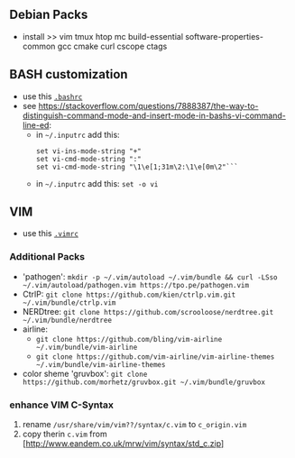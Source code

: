 ## Debian Packs
* install >> vim tmux htop mc build-essential software-properties-common gcc cmake curl cscope ctags

## BASH customization
* use this [`.bashrc`](.bashrc)
* see https://stackoverflow.com/questions/7888387/the-way-to-distinguish-command-mode-and-insert-mode-in-bashs-vi-command-line-ed:
  * in `~/.inputrc` add this:
    ```set show-mode-in-prompt on
    set vi-ins-mode-string "+"
    set vi-cmd-mode-string ":"
    set vi-cmd-mode-string "\1\e[1;31m\2:\1\e[0m\2"```
  * in `~/.inputrc` add this:
    ```set -o vi```

## VIM
* use this [`.vimrc`](.vimrc)
### Additional Packs
* 'pathogen': 
      `mkdir -p ~/.vim/autoload ~/.vim/bundle && curl -LSso ~/.vim/autoload/pathogen.vim https://tpo.pe/pathogen.vim`
* CtrlP:
    `git clone https://github.com/kien/ctrlp.vim.git ~/.vim/bundle/ctrlp.vim`
* NERDtree: `git clone https://github.com/scrooloose/nerdtree.git ~/.vim/bundle/nerdtree`
* airline:
  * `git clone https://github.com/bling/vim-airline ~/.vim/bundle/vim-airline`
  * `git clone https://github.com/vim-airline/vim-airline-themes ~/.vim/bundle/vim-airline-themes`
* color sheme 'gruvbox': 
      `git clone https://github.com/morhetz/gruvbox.git ~/.vim/bundle/gruvbox`

### enhance VIM C-Syntax
1) rename `/usr/share/vim/vim??/syntax/c.vim` to `c_origin.vim`
2) copy therin `c.vim` from [http://www.eandem.co.uk/mrw/vim/syntax/std_c.zip]
